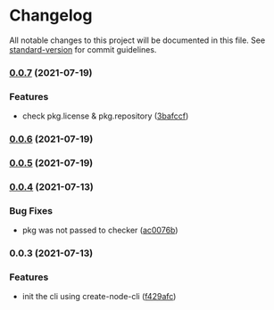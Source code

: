 # Changelog

All notable changes to this project will be documented in this file. See [standard-version](https://github.com/conventional-changelog/standard-version) for commit guidelines.

### [0.0.7](https://github.com/weiran-zsd/prepub/compare/v0.0.6...v0.0.7) (2021-07-19)


### Features

* check pkg.license & pkg.repository ([3bafccf](https://github.com/weiran-zsd/prepub/commit/3bafccfab0b55b39a1307a0ba52c38ada87722af))

### [0.0.6](https://github.com/weiran-zsd/prepub/compare/v0.0.5...v0.0.6) (2021-07-19)

### [0.0.5](https://github.com/hello-weiran/prepublish/compare/v0.0.4...v0.0.5) (2021-07-19)

### [0.0.4](https://github.com/hello-weiran/prepublish/compare/v0.0.3...v0.0.4) (2021-07-13)


### Bug Fixes

* pkg was not passed to checker ([ac0076b](https://github.com/hello-weiran/prepublish/commit/ac0076bb8e8f04dbfdcd80914b60f740dd5f0b87))

### 0.0.3 (2021-07-13)


### Features

* init the cli using create-node-cli ([f429afc](https://github.com/hello-weiran/prepublish/commit/f429afc774093fee5628516d141010e9b00235d8))
